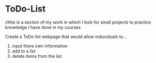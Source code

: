 # ToDo-List

//this is a section of my work in which I look for small projects to practice knowledge I have done in my courses

Create a ToDo list webpage that would allow induviduals to...
1. input there own information
2. add to a list
3. delete items from the list
